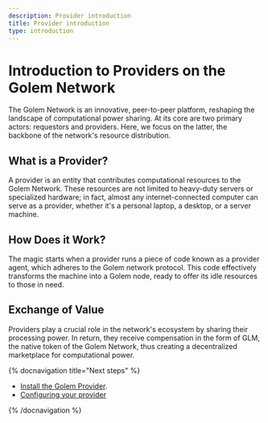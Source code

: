 ```yaml
---
description: Provider introduction
title: Provider introduction
type: introduction
---
```


# Introduction to Providers on the Golem Network

The Golem Network is an innovative, peer-to-peer platform, reshaping the landscape of computational power sharing. At its core are two primary actors: requestors and providers. Here, we focus on the latter, the backbone of the network's resource distribution.

## What is a Provider?

A provider is an entity that contributes computational resources to the Golem Network​​. These resources are not limited to heavy-duty servers or specialized hardware; in fact, almost any internet-connected computer can serve as a provider, whether it's a personal laptop, a desktop, or a server machine​​.

## How Does it Work?

The magic starts when a provider runs a piece of code known as a provider agent, which adheres to the Golem network protocol. This code effectively transforms the machine into a Golem node, ready to offer its idle resources to those in need​​.

## Exchange of Value

Providers play a crucial role in the network's ecosystem by sharing their processing power. In return, they receive compensation in the form of GLM, the native token of the Golem Network, thus creating a decentralized marketplace for computational power​​.


{% docnavigation title="Next steps" %}

- [Install the Golem Provider](/docs/providers/provider-installation).
- [Configuring your provider](/docs/providers/provider-configuration)

{% /docnavigation %}


